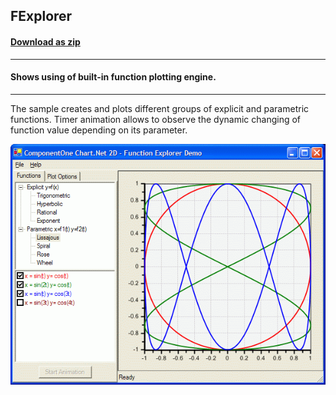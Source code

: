 ## FExplorer
#### [Download as zip](https://grapecity.github.io/DownGit/#/home?url=https://github.com/GrapeCity/ComponentOne-WinForms-Samples/tree/master/NetFramework\Charts\CS\FExplorer)
____
#### Shows using of built-in function plotting engine.
____
The sample creates and plots different groups of explicit and parametric functions.
Timer animation allows to observe the dynamic changing of function value depending on its parameter.

![screenshot](screenshot.png)
